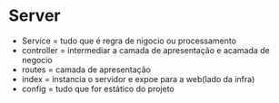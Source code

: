 # Server
 - Service = tudo que é regra de nigocio ou processamento
 - controller = intermediar a camada de apresentação e acamada de negocio
 - routes = camada de apresentação
 - index = instancia o servidor e expoe para a web(lado da infra)
 - config = tudo que for estático do projeto
 